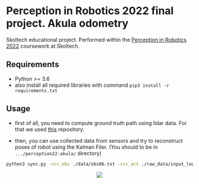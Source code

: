 # Perception in Robotics 2022 final project. Akula odometry

Skoltech educational project. Performed within the [Perception in Robotics 2022](https://github.com/SkoltechAI/Perception-in-Robotics-course-T3-2022-Skoltech) coursework at Skoltech.



## Requirements

* Python >= 3.6
* also install all required libraries with command `pip3 install -r requirements.txt`


## Usage

* first of all, you need to compute ground truth path using lidar data. For that we used [this](https://github.com/laboshinl/loam_velodyne) repository.


* then, you can use collected data from sensors and try to reconstruct poses of robot using the Kalman Filer. (You should to be in `.../perception22-akula/` directory)

```bash
python3 sync.py -src_obs ./data/obs06.txt -src_act ./raw_data/input_log06.txt -save_to ./output
````

<p align="center">
  <img src="output/path.png" />
</p>